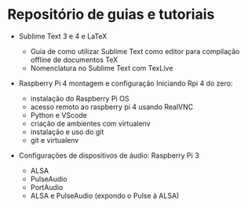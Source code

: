 # Repositório de guias e tutoriais

* Sublime Text 3 e 4 e LaTeX
  * Guia de como utilizar Sublime Text como editor para compilação offline de documentos TeX
  * Nomenclatura no Sublime Text com TexLive
  
* Raspberry Pi 4 montagem e configuração
  Iniciando Rpi 4 do zero:
  * instalação do Raspberry Pi OS
  * acesso remoto ao raspberry pi 4 usando RealVNC
  * Python e VScode
  * criação de ambientes com virtualenv
  * instalação e uso do git
  * git e virtualenv
  
* Configurações de dispositivos de áudio: Raspberry Pi 3
  * ALSA
  * PulseAudio
  * PortAudio
  * ALSA e PulseAudio (expondo o Pulse à ALSA)
